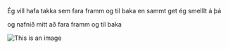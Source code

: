 Ég vill hafa takka sem fara framm og til baka en sammt get ég smelllt á þá

og nafnið mitt að fara framm og til baka

![This is an image](https://github.com/011000010110001001100/Tolvuleikir/blob/main/Untitled.jpg)
